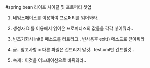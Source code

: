 #spring bean 라이프 사이클 및 프로퍼티 셋업

1. 네임스페이스를 이용하여 프로퍼티를 읽어와라..
2. 생성자 DI를 이용해서 읽어온 프로퍼티즈의 값들을 각각 넣어줘라..
3. 빈초기화시 init() 메소드를 터트리고.. 빈사용후 exit() 메소드로 닫아줘라

4. 긑.. 참고사항 
 = 다른 파일은 건드리지 말것.. test.xml만 건드릴것..

5. 숙제 : 이것을 어노테이션으로 바꿔와라..
